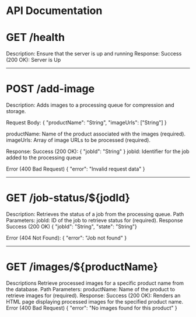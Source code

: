 # API Documentation 


# GET /health
Description: Ensure that the server is up and running
Response:
Success (200 OK):
	Server is Up

____________________________________________________________________

# POST /add-image
Description: Adds images to a processing queue for compression and storage.

Request Body:
{
  "productName": "String",
  "imageUrls": ["String"]
}

productName: Name of the product associated with the images (required).
imageUrls: Array of image URLs to be processed (required).

Response:
Success (200 OK):
{ "jobId": "String" }
jobId: Identifier for the job added to the processing queue

Error (400 Bad Request)
{ "error": "Invalid request data" }

___________________________________________________________________

# GET /job-status/${jodId}
Description: Retrieves the status of a job from the processing queue.
Path Parameters: jobId: ID of the job to retrieve status for (required).
Response
Success (200 OK)
{ "jobId": "String", "state": "String"}

Error (404 Not Found):
 { "error": "Job not found" }

____________________________________________________________________



# GET /images/${productName}
Descriptions Retrieve processed images for a specific product name from the database.
Path Parameters: productName: Name of the product to retrieve images for (required).
Response:
Success (200 OK):  Renders an HTML page displaying processed images for the specified product name.
Error (400 Bad Request)
{ "error": "No images found for this product" }
